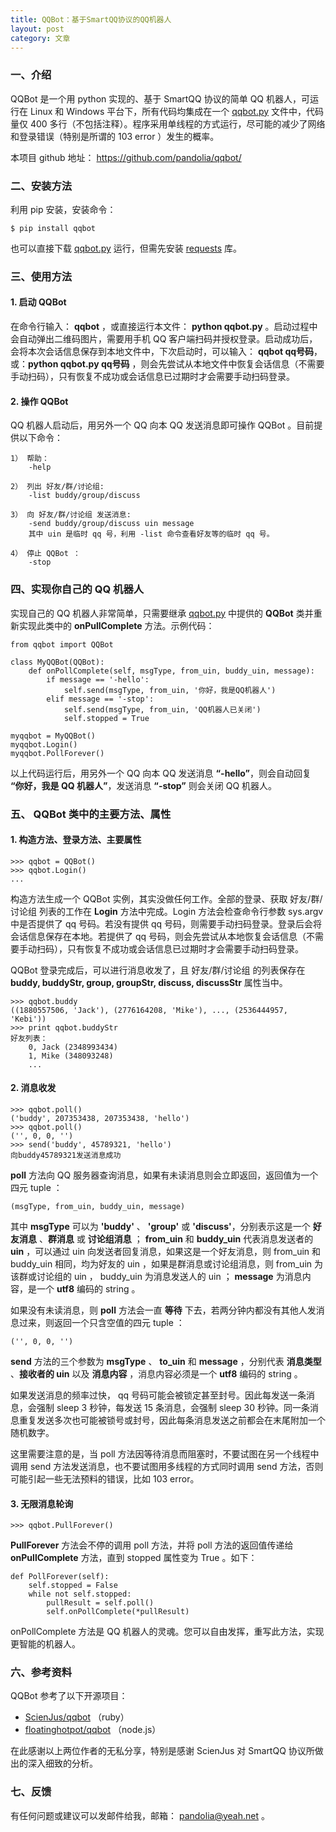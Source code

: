 ```yaml
---
title: QQBot：基于SmartQQ协议的QQ机器人
layout: post
category: 文章
---
```


### 一、介绍

QQBot 是一个用 python 实现的、基于 SmartQQ 协议的简单 QQ 机器人，可运行在 Linux 和 Windows 平台下，所有代码均集成在一个 [qqbot.py][code] 文件中，代码量仅 400 多行（不包括注释）。程序采用单线程的方式运行，尽可能的减少了网络和登录错误（特别是所谓的 103 error ）发生的概率。

[code]: https://leetcode.com/problems/median-of-two-sorted-arrays/

本项目 github 地址： <https://github.com/pandolia/qqbot/>

### 二、安装方法

利用 pip 安装，安装命令：

    $ pip install qqbot

也可以直接下载 [qqbot.py][code] 运行，但需先安装 [requests](https://pypi.python.org/pypi/requests) 库。

### 三、使用方法

#### 1. 启动 QQBot

在命令行输入： **qqbot** ，或直接运行本文件： **python qqbot.py** 。启动过程中会自动弹出二维码图片，需要用手机 QQ 客户端扫码并授权登录。启动成功后，会将本次会话信息保存到本地文件中，下次启动时，可以输入： **qqbot qq号码**，或：**python qqbot.py qq号码** ，则会先尝试从本地文件中恢复会话信息（不需要手动扫码），只有恢复不成功或会话信息已过期时才会需要手动扫码登录。

#### 2. 操作 QQBot

QQ 机器人启动后，用另外一个 QQ 向本 QQ 发送消息即可操作 QQBot 。目前提供以下命令：

    1） 帮助：
        -help

    2） 列出 好友/群/讨论组:
        -list buddy/group/discuss

    3） 向 好友/群/讨论组 发送消息:
        -send buddy/group/discuss uin message
        其中 uin 是临时 qq 号，利用 -list 命令查看好友等的临时 qq 号。
    
    4） 停止 QQBot ：
        -stop

### 四、实现你自己的 QQ 机器人

实现自己的 QQ 机器人非常简单，只需要继承 [qqbot.py][code] 中提供的 **QQBot** 类并重新实现此类中的 **onPullComplete** 方法。示例代码：

    from qqbot import QQBot
    
    class MyQQBot(QQBot):
        def onPollComplete(self, msgType, from_uin, buddy_uin, message):
            if message == '-hello':
                self.send(msgType, from_uin, '你好，我是QQ机器人')
            elif message == '-stop':
                self.send(msgType, from_uin, 'QQ机器人已关闭')
                self.stopped = True
    
    myqqbot = MyQQBot()
    myqqbot.Login()
    myqqbot.PollForever()

以上代码运行后，用另外一个 QQ 向本 QQ 发送消息 **“-hello”**，则会自动回复 **“你好，我是 QQ 机器人”**，发送消息 **“-stop”** 则会关闭 QQ 机器人。

### 五、 QQBot 类中的主要方法、属性

#### 1. 构造方法、登录方法、主要属性

    >>> qqbot = QQBot()
    >>> qqbot.Login()
    ...

构造方法生成一个 QQBot 实例，其实没做任何工作。全部的登录、获取 好友/群/讨论组 列表的工作在 **Login** 方法中完成。Login 方法会检查命令行参数 sys.argv 中是否提供了 qq 号码。若没有提供 qq 号码，则需要手动扫码登录。登录后会将会话信息保存在本地。若提供了 qq 号码，则会先尝试从本地恢复会话信息（不需要手动扫码），只有恢复不成功或会话信息已过期时才会需要手动扫码登录。

QQBot 登录完成后，可以进行消息收发了，且 好友/群/讨论组 的列表保存在 **buddy, buddyStr, group, groupStr, discuss, discussStr** 属性当中。

    >>> qqbot.buddy
    ((1880557506, 'Jack'), (2776164208, 'Mike'), ..., (2536444957, 'Kebi'))
    >>> print qqbot.buddyStr
    好友列表：
        0, Jack (2348993434)
        1, Mike (348093248)
        ...

#### 2. 消息收发

    >>> qqbot.poll()
    ('buddy', 207353438, 207353438, 'hello')
    >>> qqbot.poll()
    ('', 0, 0, '')
    >>> send('buddy', 45789321, 'hello')
    向buddy45789321发送消息成功

**poll** 方法向 QQ 服务器查询消息，如果有未读消息则会立即返回，返回值为一个四元 tuple ：

    (msgType, from_uin, buddy_uin, message)

其中 **msgType** 可以为 **'buddy'** 、 **'group'** 或 **'discuss'**，分别表示这是一个 **好友消息** 、**群消息** 或 **讨论组消息** ； **from_uin** 和 **buddy_uin** 代表消息发送者的 **uin** ，可以通过 uin 向发送者回复消息，如果这是一个好友消息，则 from_uin 和 buddy_uin 相同，均为好友的 uin ，如果是群消息或讨论组消息，则 from_uin 为该群或讨论组的 uin ， buddy_uin 为消息发送人的 uin ； **message** 为消息内容，是一个 **utf8** 编码的 string 。

如果没有未读消息，则 **poll** 方法会一直 **等待** 下去，若两分钟内都没有其他人发消息过来，则返回一个只含空值的四元 tuple ：

    ('', 0, 0, '')

**send** 方法的三个参数为 **msgType** 、 **to_uin** 和 **message** ，分别代表 **消息类型** 、**接收者的 uin** 以及 **消息内容** ，消息内容必须是一个 **utf8** 编码的 string 。

如果发送消息的频率过快， qq 号码可能会被锁定甚至封号。因此每发送一条消息，会强制 sleep 3 秒钟，每发送 15 条消息，会强制 sleep 30 秒钟。同一条消息重复发送多次也可能被锁号或封号，因此每条消息发送之前都会在末尾附加一个随机数字。

这里需要注意的是，当 poll 方法因等待消息而阻塞时，不要试图在另一个线程中调用 send 方法发送消息，也不要试图用多线程的方式同时调用 send 方法，否则可能引起一些无法预料的错误，比如 103 error。

#### 3. 无限消息轮询

    >>> qqbot.PullForever()

**PullForever** 方法会不停的调用 poll 方法，并将 poll 方法的返回值传递给 **onPullComplete** 方法，直到 stopped 属性变为 True 。如下：

    def PollForever(self):
        self.stopped = False
        while not self.stopped:
            pullResult = self.poll()
            self.onPollComplete(*pullResult)

onPollComplete 方法是 QQ 机器人的灵魂。您可以自由发挥，重写此方法，实现更智能的机器人。

### 六、参考资料

QQBot 参考了以下开源项目：

- [ScienJus/qqbot](https://github.com/ScienJus/qqbot) （ruby）
- [floatinghotpot/qqbot](https://github.com/floatinghotpot/qqbot) （node.js）

在此感谢以上两位作者的无私分享，特别是感谢 ScienJus 对 SmartQQ 协议所做出的深入细致的分析。

### 七、反馈

有任何问题或建议可以发邮件给我，邮箱： <pandolia@yeah.net> 。
